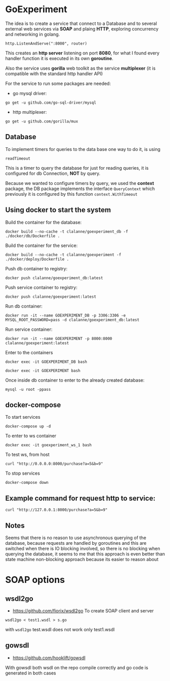 # GoExperiment

The idea is to create a service that connect to a Database and to several external 
web services via **SOAP** and plaing **HTTP**, exploring concurrency and networking
in golang.
```
http.ListenAndServe(":8000", router)
``` 
This creates an **http server** listening on port **8080**, for what I found every 
handler function it is executed in its own **goroutine**.

Also the service uses **gorilla** web toolkit as the service **multiplexer**
(it is compatible with the standard http handler API)

For the service to run some packages are needed:
 * go mysql driver:
```
go get -u github.com/go-sql-driver/mysql
```
 * http multiplexer:
```
go get -u github.com/gorilla/mux
```
## Database
To implement timers for queries to the data base one way to do it, is using
```
readTimeout
```
This is a timer to query the database for just for reading queries, it is configured 
for db Connection, **NOT** by query.

Because we wanted to configure timers by query, we used the **context** package, the
DB package implements the interface ```QueryContext``` which previously it is
configured by this function ```context.WithTimeout```

## Using docker to start the system

Build the container for the database:
```
docker build --no-cache -t clalanne/goexperiment_db -f ./docker/db/Dockerfile .
```
Build the container for the service:
```
docker build --no-cache -t clalanne/goexperiment -f ./docker/deploy/Dockerfile .
```
Push db container to registry:
```
docker push clalanne/goexperiment_db:latest
```
Push service container to registry:
```
docker push clalanne/goexperiment:latest
```
Run db container:
```
docker run -it --name GOEXPERIMENT_DB -p 3306:3306 -e MYSQL_ROOT_PASSWORD=pass -d clalanne/goexperiment_db:latest
```
Run service container:
```
docker run -it --name GOEXPERIMENT -p 8000:8000 clalanne/goexperiment:latest
```
Enter to the containers
```
docker exec -it GOEXPERIMENT_DB bash
```
```
docker exec -it GOEXPERIMENT bash
```
Once inside db container to enter to the already created database:
```
mysql -u root -ppass
```

## docker-compose
To start services
```
docker-compose up -d
```
To enter to ws container
```
docker exec -it goexperiment_ws_1 bash
```
To test ws, from host
```
curl "http://0.0.0.0:8000/purchase?a=5&b=9"
```
To stop services
```
docker-compose down
```
## Example command for request http to service:
```
curl "http://127.0.0.1:8000/purchase?a=5&b=9"
```

## Notes
Seems that there is no reason to use asynchronous querying of the database, because
requests are handled by goroutines and this are switched when there is IO blocking 
involved, so there is no blocking when querying the database, it seems to me that this
approach is even better than state machine non-blocking approach because its easier
to reason about

# SOAP options
## wsdl2go
  * https://github.com/fiorix/wsdl2go 
To create SOAP client and server
```
wsdl2go < test1.wsdl > s.go
```
with ```wsdl2go``` test.wsdl does not work only test1.wsdl

## gowsdl
 * https://github.com/hooklift/gowsdl

With gowsdl both wsdl on the repo compile correctly and go code is generated in 
both cases

